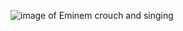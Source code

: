 ![image of Eminem crouch and singing](https://encrypted-tbn0.gstatic.com/images?q=tbn:ANd9GcTlaUyeLC8vduvp346nhxLB97VhAtNS82DxgQ&usqp=CAU)
